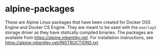alpine-packages
===============

These are Alpine Linux packages that have been created for Docker OSS Engine and Docker CS Engine.  They are meant to be used with the `overlay2` storage driver as they have statically compiled binaries.  The packages are available from https://alpine.mbentley.net.  For installation instructions, see https://alpine.mbentley.net/INSTRUCTIONS.txt.
